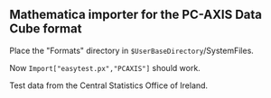 Mathematica importer for the PC-AXIS Data Cube format
-----------------------------------------

Place the "Formats" directory in `$UserBaseDirectory`/SystemFiles.

Now `Import["easytest.px","PCAXIS"]` should work.

Test data from the Central Statistics Office of Ireland.
